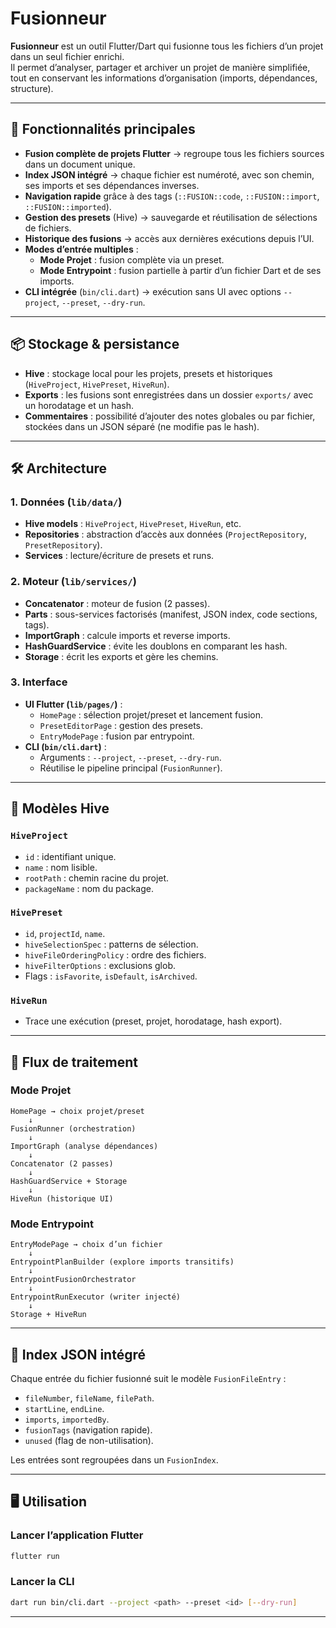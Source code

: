 # Fusionneur

**Fusionneur** est un outil Flutter/Dart qui fusionne tous les fichiers d’un projet dans un seul fichier enrichi.  
Il permet d’analyser, partager et archiver un projet de manière simplifiée, tout en conservant les informations d’organisation (imports, dépendances, structure).

---

## 🚀 Fonctionnalités principales

- **Fusion complète de projets Flutter** → regroupe tous les fichiers sources dans un document unique.
- **Index JSON intégré** → chaque fichier est numéroté, avec son chemin, ses imports et ses dépendances inverses.
- **Navigation rapide** grâce à des tags (`::FUSION::code`, `::FUSION::import`, `::FUSION::imported`).
- **Gestion des presets** (Hive) → sauvegarde et réutilisation de sélections de fichiers.
- **Historique des fusions** → accès aux dernières exécutions depuis l’UI.
- **Modes d’entrée multiples** :
    - **Mode Projet** : fusion complète via un preset.
    - **Mode Entrypoint** : fusion partielle à partir d’un fichier Dart et de ses imports.
- **CLI intégrée** (`bin/cli.dart`) → exécution sans UI avec options `--project`, `--preset`, `--dry-run`.

---

## 📦 Stockage & persistance

- **Hive** : stockage local pour les projets, presets et historiques (`HiveProject`, `HivePreset`, `HiveRun`).
- **Exports** : les fusions sont enregistrées dans un dossier `exports/` avec un horodatage et un hash.
- **Commentaires** : possibilité d’ajouter des notes globales ou par fichier, stockées dans un JSON séparé (ne modifie pas le hash).

---

## 🛠️ Architecture

### 1. Données (`lib/data/`)
- **Hive models** : `HiveProject`, `HivePreset`, `HiveRun`, etc.
- **Repositories** : abstraction d’accès aux données (`ProjectRepository`, `PresetRepository`).
- **Services** : lecture/écriture de presets et runs.

### 2. Moteur (`lib/services/`)
- **Concatenator** : moteur de fusion (2 passes).
- **Parts** : sous-services factorisés (manifest, JSON index, code sections, tags).
- **ImportGraph** : calcule imports et reverse imports.
- **HashGuardService** : évite les doublons en comparant les hash.
- **Storage** : écrit les exports et gère les chemins.

### 3. Interface
- **UI Flutter (`lib/pages/`)** :
    - `HomePage` : sélection projet/preset et lancement fusion.
    - `PresetEditorPage` : gestion des presets.
    - `EntryModePage` : fusion par entrypoint.
- **CLI (`bin/cli.dart`)** :
    - Arguments : `--project`, `--preset`, `--dry-run`.
    - Réutilise le pipeline principal (`FusionRunner`).

---

## 📐 Modèles Hive

### `HiveProject`
- `id` : identifiant unique.
- `name` : nom lisible.
- `rootPath` : chemin racine du projet.
- `packageName` : nom du package.

### `HivePreset`
- `id`, `projectId`, `name`.
- `hiveSelectionSpec` : patterns de sélection.
- `hiveFileOrderingPolicy` : ordre des fichiers.
- `hiveFilterOptions` : exclusions glob.
- Flags : `isFavorite`, `isDefault`, `isArchived`.

### `HiveRun`
- Trace une exécution (preset, projet, horodatage, hash export).

---

## 🔄 Flux de traitement

### Mode Projet
```
HomePage → choix projet/preset
    ↓
FusionRunner (orchestration)
    ↓
ImportGraph (analyse dépendances)
    ↓
Concatenator (2 passes)
    ↓
HashGuardService + Storage
    ↓
HiveRun (historique UI)
```

### Mode Entrypoint
```
EntryModePage → choix d’un fichier
    ↓
EntrypointPlanBuilder (explore imports transitifs)
    ↓
EntrypointFusionOrchestrator
    ↓
EntrypointRunExecutor (writer injecté)
    ↓
Storage + HiveRun
```

---

## 🧭 Index JSON intégré

Chaque entrée du fichier fusionné suit le modèle `FusionFileEntry` :
- `fileNumber`, `fileName`, `filePath`.
- `startLine`, `endLine`.
- `imports`, `importedBy`.
- `fusionTags` (navigation rapide).
- `unused` (flag de non-utilisation).

Les entrées sont regroupées dans un `FusionIndex`.

---

## 🖥️ Utilisation

### Lancer l’application Flutter
```bash
flutter run
```

### Lancer la CLI
```bash
dart run bin/cli.dart --project <path> --preset <id> [--dry-run]
```

---


